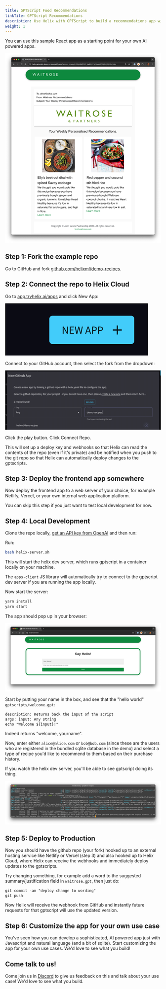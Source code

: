 ```yaml
---
title: GPTScript Food Recommendations
linkTile: GPTScript Recommendations
description: Use Helix with GPTScript to build a recommendations app with a frontend.
weight: 1
---
```


You can use this sample React app as a starting point for your own AI powered apps.

![](apps-04.png)

## Step 1: Fork the example repo

Go to GitHub and fork [github.com/helixml/demo-recipes](https://github.com/helixml/demo-recipes).

## Step 2: Connect the repo to Helix Cloud

Go to [app.tryhelix.ai/apps](https://app.tryhelix.ai/apps) and click New App:

![](apps-05.png)

Connect to your GitHub account, then select the fork from the dropdown:

![](apps-06.png)

Click the play button. Click Connect Repo.

This will set up a deploy key and webhooks so that Helix can read the contents of the repo (even if it's private) and be notified when you push to the git repo so that Helix can automatically deploy changes to the gptscripts.

## Step 3: Deploy the frontend app somewhere

Now deploy the frontend app to a web server of your choice, for example Netlify, Vercel, or your own internal web application platform.

You can skip this step if you just want to test local development for now.

## Step 4: Local Development

Clone the repo locally, [get an API key from OpenAI](https://github.com/gptscript-ai/gptscript?tab=readme-ov-file#2-get-an-api-key-from-openai) and then run:

Run:
```bash
bash helix-server.sh
```
This will start the helix dev server, which runs gptscript in a container locally on your machine.

The `apps-client` JS library will automatically try to connect to the gptscript dev server if you are running the app locally.

Now start the server:
```bash
yarn install
yarn start
```

The app should pop up in your browser:

![](apps-07.png)

Start by putting your name in the box, and see that the "hello world" `gptscripts/welcome.gpt`:
```
description: Returns back the input of the script
args: input: Any string
echo "Welcome ${input}!"
```
Indeed returns "welcome, yourname".

Now, enter either `alice@alice.com` or `bob@bob.com` (since these are the users who are registered in the bundled sqlite database in the demo) and select a type of recipe you'd like to recommend to them based on their purchase history.

If you watch the helix dev server, you'll be able to see gptscript doing its thing.

![](apps-08.png)

## Step 5: Deploy to Production

Now you should have the github repo (your fork) hooked up to an external hosting service like Netlify or Vercel (step 3) and also hooked up to Helix Cloud, where Helix can receive the webhooks and immediately deploy updates to the gptscripts.

Try changing something, for example add a word to the suggested summary/justification field in `waitrose.gpt`, then just do:

```
git commit -am "deploy change to wording"
git push
```

Now Helix will receive the webhook from GitHub and instantly future requests for that gptscript will use the updated version.

## Step 6: Customize the app for your own use case

You've seen how you can develop a sophisticated, AI powered app just with Javascript and natural language (and a bit of sqlite).
Start customizing the app for your own use cases. We'd love to see what you build!

## Come talk to us!

Come join us in [Discord](https://discord.gg/VJftd844GE) to give us feedback on this and talk about your use case!
We'd love to see what you build.

